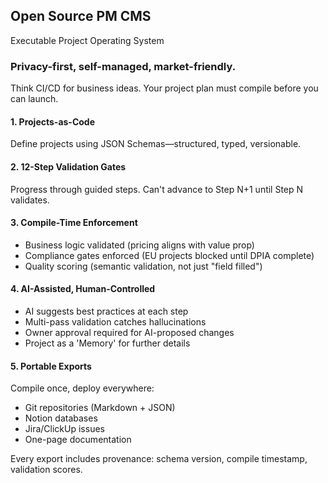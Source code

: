 ## Open Source PM CMS

Executable Project Operating System

### Privacy-first, self-managed, market-friendly.

Think CI/CD for business ideas. Your project plan must compile before you can launch.

#### 1. Projects-as-Code
Define projects using JSON Schemas—structured, typed, versionable.

#### 2. 12-Step Validation Gates
Progress through guided steps. Can't advance to Step N+1 until Step N validates.

#### 3. Compile-Time Enforcement

- Business logic validated (pricing aligns with value prop)
- Compliance gates enforced (EU projects blocked until DPIA complete)
- Quality scoring (semantic validation, not just "field filled")

#### 4. AI-Assisted, Human-Controlled

- AI suggests best practices at each step
- Multi-pass validation catches hallucinations
- Owner approval required for AI-proposed changes
- Project as a 'Memory' for further details

#### 5. Portable Exports

Compile once, deploy everywhere:

- Git repositories (Markdown + JSON)
- Notion databases
- Jira/ClickUp issues
- One-page documentation

Every export includes provenance: schema version, compile timestamp, validation scores.
